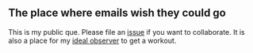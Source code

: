 ## The place where emails wish they could go

This is my public que. Please file an [issue](https://github.com/sjsrey/me/issues) if you want to collaborate. It is also a place for my [ideal observer](https://en.wikipedia.org/wiki/Ideal_observer_theory) to get a workout.
